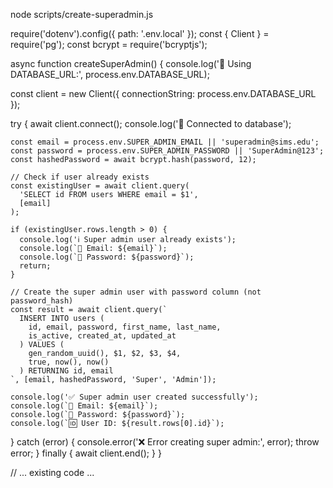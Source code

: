 node scripts/create-superadmin.js

require('dotenv').config({ path: '.env.local' });
const { Client } = require('pg');
const bcrypt = require('bcryptjs');

async function createSuperAdmin() {
  console.log('🔄 Using DATABASE_URL:', process.env.DATABASE_URL);
  
  const client = new Client({
    connectionString: process.env.DATABASE_URL
  });

  try {
    await client.connect();
    console.log('🔄 Connected to database');

    const email = process.env.SUPER_ADMIN_EMAIL || 'superadmin@sims.edu';
    const password = process.env.SUPER_ADMIN_PASSWORD || 'SuperAdmin@123';
    const hashedPassword = await bcrypt.hash(password, 12);

    // Check if user already exists
    const existingUser = await client.query(
      'SELECT id FROM users WHERE email = $1',
      [email]
    );

    if (existingUser.rows.length > 0) {
      console.log('ℹ️ Super admin user already exists');
      console.log(`📧 Email: ${email}`);
      console.log(`🔑 Password: ${password}`);
      return;
    }

    // Create the super admin user with password column (not password_hash)
    const result = await client.query(`
      INSERT INTO users (
        id, email, password, first_name, last_name, 
        is_active, created_at, updated_at
      ) VALUES (
        gen_random_uuid(), $1, $2, $3, $4, 
        true, now(), now()
      ) RETURNING id, email
    `, [email, hashedPassword, 'Super', 'Admin']);

    console.log('✅ Super admin user created successfully');
    console.log(`📧 Email: ${email}`);
    console.log(`🔑 Password: ${password}`);
    console.log(`🆔 User ID: ${result.rows[0].id}`);

  } catch (error) {
    console.error('❌ Error creating super admin:', error);
    throw error;
  } finally {
    await client.end();
  }
}

// ... existing code ...